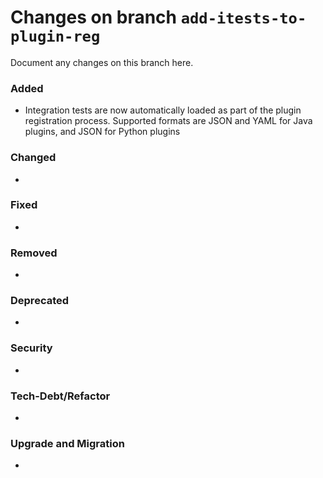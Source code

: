 # Changes on branch `add-itests-to-plugin-reg`
Document any changes on this branch here.
### Added
- Integration tests are now automatically loaded as part of the plugin registration process. Supported formats are JSON and YAML for Java plugins, and JSON for Python plugins

### Changed
- 

### Fixed
- 

### Removed
- 

### Deprecated
- 

### Security
- 

### Tech-Debt/Refactor
- 

### Upgrade and Migration
- 
